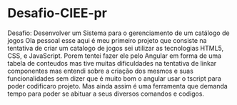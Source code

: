 # Desafio-CIEE-pr
Desafio: Desenvolver um Sistema para o gerenciamento de um catálogo de jogos
Ola pessoal esse aqui é meu primeiro projeto que consiste na tentativa de criar um catalogo de jogos sei utilizar as tecnologias HTML5, CSS, e JavaScript.
Porem tentei fazer ele pelo Angular em forma de uma tabela de conteudos mas tive muitas dificuldades na tentativa de linkar componentes mas entendi sobre a criação dos mesmos e suas funcionalidades sem dizer que é muito bom o angular usar o tscript para poder codificaro projeto.
Mas ainda assim é uma ferramenta que demanda tempo para poder se abituar a seus diversos comandos e codigos. 
